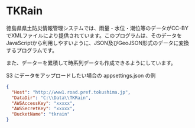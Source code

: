 # TKRain
徳島県県土防災情報管理システムでは、雨量・水位・潮位等のデータがCC-BYでXMLファイルにより提供されています。このプログラムは、そのデータをJavaScriptから利用しやすいように、JSON及びGeoJSON形式のデータに変換するプログラムです。

また、データーを累積して時系列データも作成できるようにしています。

S3 にデータをアップロードしたい場合の appsettings.json の例

```appsettings.json
{
  "Host": "http://www1.road.pref.tokushima.jp",
  "DataDir": "C:\\Data\\TKRain",
  "AWSAccessKey": "xxxxx",
  "AWSSecretKey": "xxxxx",
  "BucketName": "tkrain"
}
```


